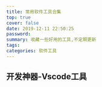 ```yaml
---
title: 常用软件工具合集
top: true
cover: false
date: 2019-12-11 22:50:25
password:
summary: 收藏一些好用的工具,不定期更新
tags:
categories: 软件工具
---
```


## 开发神器-Vscode工具
